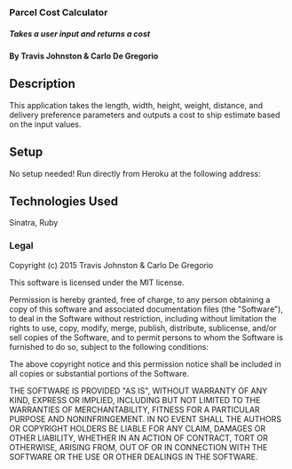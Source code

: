 ### Parcel Cost Calculator

##### Takes a user input and returns a cost

#### By Travis Johnston & Carlo De Gregorio

## Description

This application takes the length, width, height, weight, distance, and delivery preference parameters and outputs a cost to ship estimate based on the input values.

## Setup

No setup needed! Run directly from Heroku at the following address:

## Technologies Used

Sinatra, Ruby

### Legal

Copyright (c) 2015 Travis Johnston & Carlo De Gregorio

This software is licensed under the MIT license.

Permission is hereby granted, free of charge, to any person obtaining a copy
of this software and associated documentation files (the "Software"), to deal
in the Software without restriction, including without limitation the rights
to use, copy, modify, merge, publish, distribute, sublicense, and/or sell
copies of the Software, and to permit persons to whom the Software is
furnished to do so, subject to the following conditions:

The above copyright notice and this permission notice shall be included in
all copies or substantial portions of the Software.

THE SOFTWARE IS PROVIDED "AS IS", WITHOUT WARRANTY OF ANY KIND, EXPRESS OR
IMPLIED, INCLUDING BUT NOT LIMITED TO THE WARRANTIES OF MERCHANTABILITY,
FITNESS FOR A PARTICULAR PURPOSE AND NONINFRINGEMENT. IN NO EVENT SHALL THE
AUTHORS OR COPYRIGHT HOLDERS BE LIABLE FOR ANY CLAIM, DAMAGES OR OTHER
LIABILITY, WHETHER IN AN ACTION OF CONTRACT, TORT OR OTHERWISE, ARISING FROM,
OUT OF OR IN CONNECTION WITH THE SOFTWARE OR THE USE OR OTHER DEALINGS IN
THE SOFTWARE.
